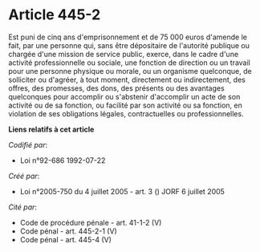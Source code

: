 # Article 445-2

Est puni de cinq ans d'emprisonnement et de 75 000 euros d'amende le fait, par une personne qui, sans être dépositaire de
l'autorité publique ou chargée d'une mission de service public, exerce, dans le cadre d'une activité professionnelle ou
sociale, une fonction de direction ou un travail pour une personne physique ou morale, ou un organisme quelconque, de
solliciter ou d'agréer, à tout moment, directement ou indirectement, des offres, des promesses, des dons, des présents ou des
avantages quelconques pour accomplir ou s'abstenir d'accomplir un acte de son activité ou de sa fonction, ou facilité par son
activité ou sa fonction, en violation de ses obligations légales, contractuelles ou professionnelles.

**Liens relatifs à cet article**

_Codifié par_:

  - Loi n°92-686 1992-07-22

_Créé par_:

  - Loi n°2005-750 du 4 juillet 2005 - art. 3 () JORF 6 juillet 2005

_Cité par_:

  - Code de procédure pénale - art. 41-1-2 (V)
  - Code pénal - art. 445-2-1 (V)
  - Code pénal - art. 445-4 (V)
